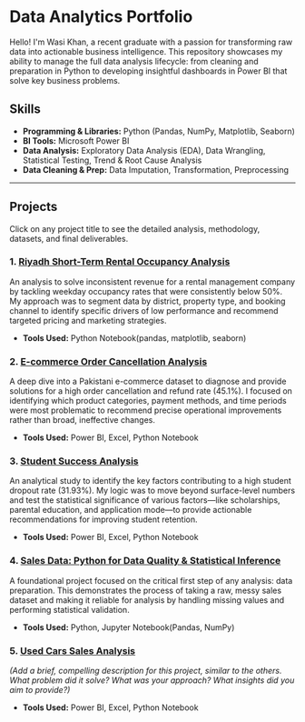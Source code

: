 # Data Analytics Portfolio

Hello! I'm Wasi Khan, a recent graduate with a passion for transforming raw data into actionable business intelligence. This repository showcases my ability to manage the full data analysis lifecycle: from cleaning and preparation in Python to developing insightful dashboards in Power BI that solve key business problems.

## Skills

* **Programming & Libraries:** Python (Pandas, NumPy, Matplotlib, Seaborn)
* **BI Tools:** Microsoft Power BI
* **Data Analysis:** Exploratory Data Analysis (EDA), Data Wrangling, Statistical Testing, Trend & Root Cause Analysis
* **Data Cleaning & Prep:** Data Imputation, Transformation, Preprocessing

---

## Projects

Click on any project title to see the detailed analysis, methodology, datasets, and final deliverables.

### 1. [Riyadh Short-Term Rental Occupancy Analysis](./Riyadh%20Rental%20Analysis)
An analysis to solve inconsistent revenue for a rental management company by tackling weekday occupancy rates that were consistently below 50%. My approach was to segment data by district, property type, and booking channel to identify specific drivers of low performance and recommend targeted pricing and marketing strategies.
* **Tools Used:** Python Notebook(pandas, matplotlib, seaborn)

### 2. [E-commerce Order Cancellation Analysis](./Ecommerce%20Cancellation%20Analysis)
A deep dive into a Pakistani e-commerce dataset to diagnose and provide solutions for a high order cancellation and refund rate (45.1%). I focused on identifying which product categories, payment methods, and time periods were most problematic to recommend precise operational improvements rather than broad, ineffective changes.
* **Tools Used:** Power BI, Excel, Python Notebook

### 3. [Student Success Analysis](./Student%20Success%20Analysis)
An analytical study to identify the key factors contributing to a high student dropout rate (31.93%). My logic was to move beyond surface-level numbers and test the statistical significance of various factors—like scholarships, parental education, and application mode—to provide actionable recommendations for improving student retention.
* **Tools Used:** Power BI, Excel, Python Notebook

### 4. [Sales Data: Python for Data Quality & Statistical Inference](./Sales%20Data%3A%20Python%20for%20Data%20Quality%20%26%20Statistical%20Inference)
A foundational project focused on the critical first step of any analysis: data preparation. This demonstrates the process of taking a raw, messy sales dataset and making it reliable for analysis by handling missing values and performing statistical validation.
* **Tools Used:** Python, Jupyter Notebook(Pandas, NumPy)

### 5. [Used Cars Sales Analysis](./Used%20Cars%20Sales%20Analysis)
*(Add a brief, compelling description for this project, similar to the others. What problem did it solve? What was your approach? What insights did you aim to provide?)*
* **Tools Used:** Power BI, Excel, Python Notebook
